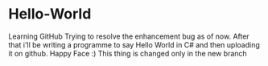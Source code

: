 # Hello-World
Learning GitHub
Trying to resolve the enhancement bug as of now.
After that i'll be writing a programme to say Hello World in C# and then uploading it on github.
Happy Face :)
This thing is changed only in the new branch
